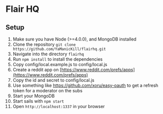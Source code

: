 # Flair HQ

## Setup

1. Make sure you have Node (>=4.0.0), and MongoDB installed
1. Clone the repository `git clone https://github.com/YaManicKill/flairhq.git`
1. Navigate into the directory `flairhq`
1. Run `npm install`  to install the dependencies
1. Copy config/local.example.js to config/local.js
1. Create a reddit app on [https://www.reddit.com/prefs/apps](https://www.reddit.com/prefs/apps)
1. Copy the id and secret to config/local.js
1. Use something like https://github.com/xoru/easy-oauth to get a refresh token for a moderator on the subs
1. Start your MongoDB
1. Start sails with `npm start`
1. Open `http://localhost:1337` in your browser
